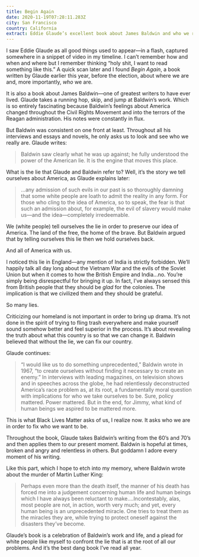 ```yaml
---
title: Begin Again
date: 2020-11-19T07:28:11.283Z
city: San Francisco
country: California
extract: Eddie Glaude’s excellent book about James Baldwin and who we really are.
---
```

I saw Eddie Glaude as all good things used to appear—in a flash, captured somewhere in a snippet of video in my timeline. I can’t remember how and when and where but I remember thinking “holy shit, I want to read something like this.” A quick scan later and I found _Begin Again_, a book written by Glaude earlier this year, before the election, about where we are and, more importantly, _who_ we are. 

It is also a book about James Baldwin—one of greatest writers to have ever lived. Glaude takes a running hop, skip, and jump at Baldwin’s work. Which is so entirely fascinating because Baldwin’s feelings about America changed throughout the Civil Rights Movement and into the terrors of the Reagan administration. His notes were constantly in flux.

But Baldwin was consistent on one front at least. Throughout all his interviews and essays and novels, he only asks us to look and see who we really are. Glaude writes:

> Baldwin saw clearly what he was up against; he fully understood the power of the American lie. It is the engine that moves this place. 

What is the lie that Glaude and Baldwin refer to? Well, it’s the story we tell ourselves about America, as Glaude explains later:

> ...any admission of such evils in our past is so thoroughly damning that some white people are loath to admit the reality in any form. For those who cling to the idea of America, so to speak, the fear is that such an admission about, for example, the evil of slavery would make us—and the idea—completely irredeemable. 

We (white people) tell ourselves the lie in order to preserve our idea of America. The land of the free, the home of the brave. But Baldwin argued that by telling ourselves this lie then we hold ourselves back. 

And all of America with us.

I noticed this lie in England—any mention of India is strictly forbidden. We’ll happily talk all day long about the Vietnam War and the evils of the Soviet Union but when it comes to how the British Empire and India...no. You’re simply being disrespectful for bringing it up. In fact, I’ve always sensed this from British people that they should be _glad_ for the colonies. The implication is that we civilized them and they should be grateful.

So many lies.

Criticizing our homeland is not important in order to bring up drama. It’s not done in the spirit of trying to fling trash everywhere and make yourself sound somehow better and feel superior in the process. It’s about revealing the truth about what this country is so that we can change it. Baldwin believed that without the lie, we can fix our country. 

Glaude continues:

> “I would like us to do something unprecedented,” Baldwin wrote in 1967, “to create ourselves without finding it necessary to create an enemy.” In interviews with leading magazines, on television shows and in speeches across the globe, he had relentlessly deconstructed America’s race problem as, at its root, a fundamentally moral question with implications for who we take ourselves to be. Sure, policy mattered. Power mattered. But in the end, for Jimmy, what kind of human beings we aspired to be mattered more.

This is what Black Lives Matter asks of us, I realize now. It asks who we are in order to fix who we want to be.

Throughout the book, Glaude takes Baldwin’s writing from the 60’s and 70’s and then applies them to our present moment. Baldwin is hopeful at times, broken and angry and relentless in others. But goddamn I adore every moment of his writing. 

Like this part, which I hope to etch into my memory, where Baldwin wrote about the murder of Martin Luther King:

> Perhaps even more than the death itself, the manner of his death has forced me into a judgement concerning human life and human beings which I have always been reluctant to make....Incontestably, alas, most people are not, in action, worth very much; and yet, every human being is an unprecedented miracle. One tries to treat them as the miracles they are, while trying to protect oneself against the disasters they’ve become. 

Glaude’s book is a celebration of Baldwin’s work and life, and a plead for white people like myself to confront the lie that is at the root of all our problems. And it’s the best dang book I’ve read all year.

